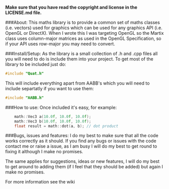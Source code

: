 **Make sure that you have read the copyright and license in the LICENSE.md file.**

###About:
This maths library is to provide a common set of maths classes (i.e. vectors) used for graphics which can be used for any graphics API (i.e. OpenGL or DirectX).
When I wrote this I was targeting OpenGL so the Martix class uses column-major matrices as used in the OpenGL Specification, so if your API uses row-major you may need to convert.

###Install/Setup:
As the library is a small collection of .h and .cpp files all you will need to do is include them into your project. To get most of the library to be included just do:

``` C++
#include "Quat.h" 
```

This will include everything apart from AABB's which you will need to include separtatly if you want to use them:
``` C++ 
#include "AABB.h" 
```

###How to use:
Once included it's easy, for example:

``` C++
    math::Vec3 a(10.0f, 10.0f, 10.0f);
    math::Vec3 b(10.0f, 10.0f, 10.0f);
    float result = math::dot(a, b); // dot product
```

###Bugs, issues and features:
I do my best to make sure that all the code works correctly as it should.
If you find any bugs or issues with the code contact me or raise a issue, as I am busy I will do my best to get round to fixing it although I make no promises.

The same applies for suggestions, ideas or new features, I will do my best to get around to adding them (if I feel that they should be added) but again I make no promises.

For more information see the wiki
